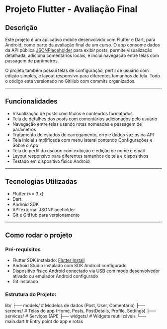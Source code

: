 # Projeto Flutter - Avaliação Final

## Descrição

Este projeto é um aplicativo mobile desenvolvido com Flutter e Dart, para Android, como parte da avaliação final de um curso. O app consome dados da API pública [JSONPlaceholder](https://jsonplaceholder.typicode.com) para exibir posts, permite visualização detalhada, adiciona comentários locais, e inclui navegação entre telas com passagem de parâmetros.

O projeto também possui telas de configuração, perfil de usuário com edição simples, e layout responsivo para diferentes tamanhos de tela. Todo o código está versionado no GitHub com commits organizados.

---

## Funcionalidades

- Visualização de posts com títulos e conteúdos formatados
- Tela de detalhes dos posts com comentários adicionados pelo usuário
- Navegação entre telas usando rotas nomeadas e passagem de parâmetros
- Tratamento de estados de carregamento, erro e dados vazios na API
- Tela inicial simplificada com menu lateral contendo Configurações e Sobre o App
- Tela de perfil do usuário com exibição e edição de nome e email
- Layout responsivo para diferentes tamanhos de tela e dispositivos
- Testado em dispositivo físico Android

---

## Tecnologias Utilizadas

- Flutter (>= 3.x)
- Dart
- Android SDK
- API externa: JSONPlaceholder
- Git e GitHub para versionamento

---

## Como rodar o projeto

### Pré-requisitos

- Flutter SDK instalado: [Flutter Install](https://flutter.dev/docs/get-started/install)
- Android Studio instalado com SDK Android configurado
- Dispositivo físico Android conectado via USB com modo desenvolvedor ativado ou emulador Android configurado
- Git instalado

### Estrutura do Projeto:

lib/
├── models/          # Modelos de dados (Post, User, Comentário)
├── screens/         # Telas do app (Home, Posts, PostDetails, Profile, Settings)
├── services/        # Serviços (API)
├── widgets/         # Widgets reutilizáveis
└── main.dart        # Entry point do app e rotas

